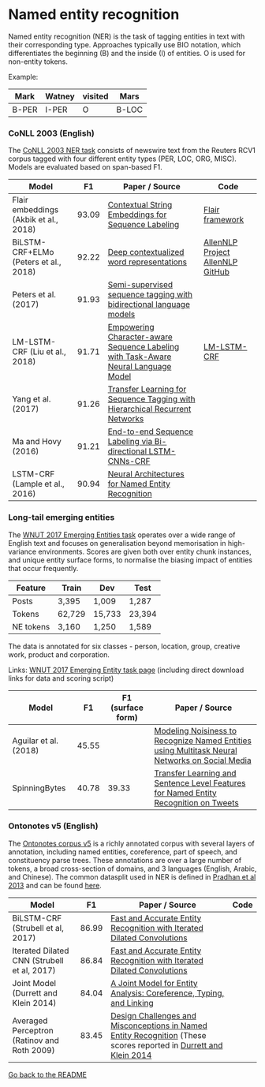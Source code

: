 # Named entity recognition

Named entity recognition (NER) is the task of tagging entities in text with their corresponding type.
Approaches typically use BIO notation, which differentiates the beginning (B) and the inside (I) of entities.
O is used for non-entity tokens.

Example:

| Mark | Watney | visited | Mars |
| --- | ---| --- | --- |
| B-PER | I-PER | O | B-LOC |

### CoNLL 2003 (English)

The [CoNLL 2003 NER task](http://www.aclweb.org/anthology/W03-0419.pdf) consists of newswire text from the Reuters RCV1 
corpus tagged with four different entity types (PER, LOC, ORG, MISC). Models are evaluated based on span-based F1.

| Model           | F1  |  Paper / Source | Code |
| ------------- | :-----:| --- | --- |
| Flair embeddings (Akbik et al., 2018) | 93.09 | [Contextual String Embeddings for Sequence Labeling](https://drive.google.com/file/d/17yVpFA7MmXaQFTe-HDpZuqw9fJlmzg56/view) | [Flair framework](https://github.com/zalandoresearch/flair)
| BiLSTM-CRF+ELMo (Peters et al., 2018) | 92.22 | [Deep contextualized word representations](https://arxiv.org/abs/1802.05365) | [AllenNLP Project](https://allennlp.org/elmo) [AllenNLP GitHub](https://github.com/allenai/allennlp) |
| Peters et al. (2017) | 91.93 | [Semi-supervised sequence tagging with bidirectional language models](https://arxiv.org/abs/1705.00108) | |
| LM-LSTM-CRF (Liu et al., 2018)| 91.71 | [Empowering Character-aware Sequence Labeling with Task-Aware Neural Language Model](https://arxiv.org/pdf/1709.04109.pdf) | [LM-LSTM-CRF](https://github.com/LiyuanLucasLiu/LM-LSTM-CRF) |
| Yang et al. (2017) | 91.26 | [Transfer Learning for Sequence Tagging with Hierarchical Recurrent Networks](https://arxiv.org/abs/1703.06345) | |
| Ma and Hovy (2016) | 91.21 | [End-to-end Sequence Labeling via Bi-directional LSTM-CNNs-CRF](https://arxiv.org/abs/1603.01354) | |
| LSTM-CRF (Lample et al., 2016) | 90.94 | [Neural Architectures for Named Entity Recognition](https://arxiv.org/abs/1603.01360) | |

### Long-tail emerging entities

The [WNUT 2017 Emerging Entities task](http://aclweb.org/anthology/W17-4418) operates over a wide range of English 
text and focuses on generalisation beyond memorisation in high-variance environments. Scores are given both over
entity chunk instances, and unique entity surface forms, to normalise the biasing impact of entities that occur frequently.

| Feature | Train | Dev | Test |
| --- | --- | --- | --- |
| Posts | 3,395 | 1,009 | 1,287 |
| Tokens | 62,729 | 15,733 | 23,394 |
| NE tokens | 3,160 | 1,250 | 1,589 |

The data is annotated for six classes - person, location, group, creative work, product and corporation.

Links: [WNUT 2017 Emerging Entity task page](https://noisy-text.github.io/2017/emerging-rare-entities.html) (including direct download links for data and scoring script)

| Model         | F1  | F1 (surface form) |  Paper / Source |
| ---           | --- | ---               | --- |
| Aguilar et al. (2018) | 45.55 | | [Modeling Noisiness to Recognize Named Entities using Multitask Neural Networks on Social Media](http://aclweb.org/anthology/N18-1127.pdf) |
| SpinningBytes | 40.78 | 39.33 | [Transfer Learning and Sentence Level Features for Named Entity Recognition on Tweets](http://aclweb.org/anthology/W17-4422.pdf) | 

### Ontonotes v5 (English)

The [Ontonotes corpus v5]() is a richly annotated corpus with several layers of annotation, including named entities, coreference, part of speech, and constituency parse trees. These annotations are over a large number of tokens, a broad cross-section of domains, and 3 languages (English, Arabic, and Chinese). The common datasplit used in NER is defined in [Pradhan et al 2013](https://www.semanticscholar.org/paper/Towards-Robust-Linguistic-Analysis-using-OntoNotes-Pradhan-Moschitti/a94e4fe6f475e047be5dcc9077f445e496240852) and can be found [here](http://cemantix.org/data/ontonotes.html).

| Model           | F1  |  Paper / Source | Code |
| ------------- | :-----:| --- | --- |
| BiLSTM-CRF (Strubell et al, 2017) | 86.99 | [Fast and Accurate Entity Recognition with Iterated Dilated Convolutions](https://arxiv.org/pdf/1702.02098.pdf)  |  |
| Iterated Dilated CNN (Strubell et al, 2017) | 86.84 | [Fast and Accurate Entity Recognition with Iterated Dilated Convolutions](https://arxiv.org/pdf/1702.02098.pdf)  |  |
| Joint Model (Durrett and Klein 2014) | 84.04 | [A Joint Model for Entity Analysis: Coreference, Typing, and Linking](https://pdfs.semanticscholar.org/2eaf/f2205c56378e715d8d12c521d045c0756a76.pdf) |
| Averaged Perceptron (Ratinov and Roth 2009) | 83.45 | [Design Challenges and Misconceptions in Named Entity Recognition](https://www.semanticscholar.org/paper/Design-Challenges-and-Misconceptions-in-Named-Ratinov-Roth/27496a2ee337db705e7c611dea1fd8e6f41437c2) (These scores reported in [Durrett and Klein 2014](https://pdfs.semanticscholar.org/2eaf/f2205c56378e715d8d12c521d045c0756a76.pdf) ||



[Go back to the README](README.md)
